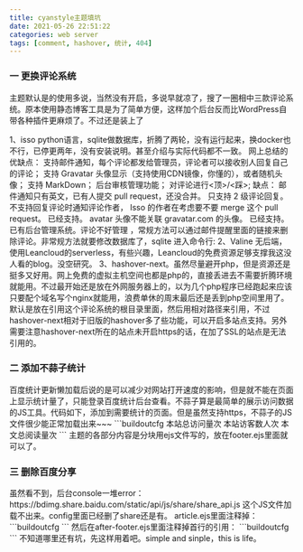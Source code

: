 ```yaml
---
title: cyanstyle主题填坑
date: 2021-05-26 22:51:22
categories: web server
tags: [comment, hashover, 统计, 404]
---
```

 <h3> 一 更换评论系统 </h3>
<div>
 主题默认是的使用多说，当然没有开启，多说早就凉了，搜了一圈相中三款评论系统。原本使用静态博客工具是为了简单方便，这样加个后台反而比WordPress自带各种插件更麻烦了。不过还是装上了</div>

1、isso python语言，sqlite做数据库，折腾了两轮，没有运行起来，换docker也不行，已停更两年，没有安装说明。甚至介绍与实际代码都不一致。
网上总结的优缺点：
支持邮件通知，每个评论都发给管理员，评论者可以接收别人回复自己的评论；
支持 Gravatar 头像显示（支持使用CDN镜像，你懂的），或者随机头像；
支持 MarkDown；
后台审核管理功能；
对评论进行<顶>/<踩>;
缺点：
邮件通知只有英文，已有人提交 pull request，还没合并。
只支持 2 级评论回复。
不支持回复评论时通知评论作者， Isso 的作者在考虑要不要 merge 这个 pull request。 已经支持。
avatar 头像不能关联 gravatar.com 的头像。 已经支持。
已有后台管理系统。评论不好管理 ，常规方法可以通过邮件提醒里面的链接来删除评论。非常规方法就要修改数据库了，sqlite 进入命令行:
2、Valine 无后端，使用Leancloud的serverless，有些兴趣，Leancloud的免费资源足够支撑我这没人看的blog。没空研究。
3、hashover-next。虽然尽量避开php，但是资源还是挺多又好用。网上免费的虚拟主机空间也都是php的，直接丢进去不需要折腾环境就能用。不过最开始还是放在外网服务器上的，以为几个php程序已经跑起来应该只要配个域名写个nginx就能用，浪费单休的周末最后还是丢到php空间里用了。
默认是放在引用这个评论系统的根目录里面，然后用相对路径来引用，不过hashover-next相对于旧版的hashover多了些功能，可以开启多站点支持。另外需要注意hashover-next所在的站点未开启https的话，在加了SSL的站点是无法引用的。
<h3> 二 添加不蒜子统计 </h3>
百度统计更新懒加载后说的是可以减少对网站打开速度的影响，但是就不能在页面上显示统计量了，只能登录百度统计后台查看。不蒜子算是最简单的展示访问数据的JS工具。代码如下，添加到需要统计的页面。但是虽然支持https，不蒜子的JS文件很少能正常加载出来~~~
```buildoutcfg
<script async src="//busuanzi.ibruce.info/busuanzi/2.3/busuanzi.pure.mini.js"> 
	</script>
<span id="busuanzi_container_site_pv">
本站总访问量<span id="busuanzi_value_site_pv"></span>次
</span>
<span id="busuanzi_container_site_uv">
本站访客数<span id="busuanzi_value_site_uv"></span>人次
</span>
<span id="busuanzi_container_page_pv">
本文总阅读量<span id="busuanzi_value_page_pv"></span>次
</span>
```
主题的各部分内容是分块用ejs文件写的，放在footer.ejs里面就可以了。
<h3> 三 删除百度分享 </h3>
虽然看不到，后台console一堆error： https://bdimg.share.baidu.com/static/api/js/share/share_api.js 这个JS文件加载不出来。config里面已经删了share还是有。
article.ejs里面注释掉：
```buildoutcfg
<!--<div class="comments-link">
    <% if (post.comments && theme.duoshuo_shortname){ %>
    <a href="<%- url_for(post.path) %>#comments" class="leave-reply"><%= theme.reply %></a>
    <% } %>
    <a href="javascript:void(0);" data-url="<%- post.permalink %>" data-id="<%= post._id %>" class="leave-reply bdsharebuttonbox" data-cmd="more"><%= theme.share %></a>
        </div>--><!-- .comments-link -->
```
然后在after-footer.ejs里面注释掉首行的引用：
```buildoutcfg
<!-- <script>window._bd_share_config={"common":{"bdSnsKey":{},"bdText":"","bdMini":"1","bdMiniList":false,"bdPic":"","bdStyle":"2","bdSize":"16"},"share":{}};with(document)0[(getElementsByTagName('head')[0]||body).appendChild(createElement('script')).src='/js/share.js'];</script>
 -->
```
不知道哪里还有坑，先这样用着吧。simple and sinple，this is life。